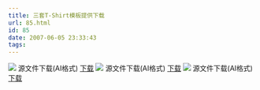 ```yaml
---
title: 三套T-Shirt模板提供下载
url: 85.html
id: 85
date: 2007-06-05 23:33:43
tags:
---
```


![](http://cai13.info/blog_pic/2007/06/people_011_ai_b.jpg) 源文件下载(AI格式) [下载](http://cai13.info/blog_pic/2007/06/people_011_ai_b.ai)  ![](http://cai13.info/blog_pic/2007/048.jpg) 源文件下载(AI格式) [下载](http://cai13.info/blog_pic/2007/06/othert_048_ai.ai) ![](http://cai13.info/blog_pic/2007/06/vectorshirt_b_f.jpg) 源文件下载(AI格式) [下载](http://cai13.info/blog_pic/2007/06/vectorshirt_b_f.ai)